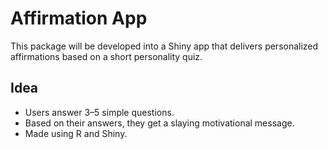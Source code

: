 # Affirmation App
This package will be developed into a Shiny app that delivers personalized affirmations based on a short personality quiz.

## Idea

- Users answer 3–5 simple questions.
- Based on their answers, they get a slaying motivational message.
- Made using R and Shiny.
